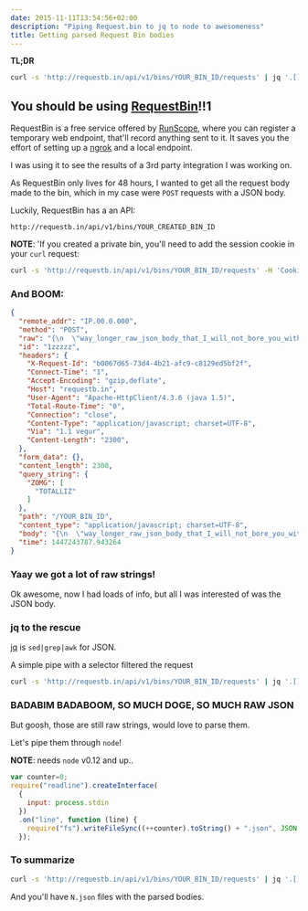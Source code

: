 ```yaml
---
date: 2015-11-11T13:54:56+02:00
description: "Piping Request.bin to jq to node to awesomeness"
title: Getting parsed Request Bin bodies
---
```


**TL;DR** 

```bash
curl -s 'http://requestb.in/api/v1/bins/YOUR_BIN_ID/requests' | jq '.[] | .body' | node -e 'var counter=0;require("readline").createInterface({input: process.stdin}).on("line", function (line) { require("fs").writeFileSync((++counter).toString() + ".json", JSON.parse(line));});'
```

## You should be using [RequestBin](http://requestb.in/)!!1

RequestBin is a free service offered by [RunScope](https://runscope.com), where you can register a temporary web endpoint, that'll record anything sent to it.
It saves you the effort of setting up a [ngrok](https://ngrok.com/) and a local endpoint.

I was using it to see the results of a 3rd party integration I was working on.

As RequestBin only lives for 48 hours, I wanted to get all the request body made to the bin, which in my case were `POST` requests with a JSON body.

Luckily, RequestBin has a an API:

`http://requestb.in/api/v1/bins/YOUR_CREATED_BIN_ID`

**NOTE**: 'If you created a private bin, you'll need to add the session cookie in your `curl` request:

```bash
curl -s 'http://requestb.in/api/v1/bins/YOUR_BIN_ID/requests' -H 'Cookie: session=BLAAAAAAAAAAAAAAAAAAAAAAAAAAA' 
```

### And BOOM:

```json
{
  "remote_addr": "IP.00.0.000",
  "method": "POST",
  "raw": "{\n  \"way_longer_raw_json_body_that_I_will_not_bore_you_with\":                 true\n}",
  "id": "1zzzzz",
  "headers": {
    "X-Request-Id": "b0067d65-73d4-4b21-afc9-c8129ed5bf2f",
    "Connect-Time": "1",
    "Accept-Encoding": "gzip,deflate",
    "Host": "requestb.in",
    "User-Agent": "Apache-HttpClient/4.3.6 (java 1.5)",
    "Total-Route-Time": "0",
    "Connection": "close",
    "Content-Type": "application/javascript; charset=UTF-8",
    "Via": "1.1 vegur",
    "Content-Length": "2300",
  },
  "form_data": {},
  "content_length": 2300,
  "query_string": {
    "ZOMG": [
      "TOTALLIZ"
    ]
  },
  "path": "/YOUR_BIN_ID",
  "content_type": "application/javascript; charset=UTF-8",
  "body": "{\n  \"way_longer_raw_json_body_that_I_will_not_bore_you_with\":                 true\n}",
  "time": 1447243787.943264
}
```


### Yaay we got a lot of raw strings!

Ok awesome, now I had loads of info, but all I was interested of was the JSON body.

### jq to the rescue

[jq](https://stedolan.github.io/jq/) is `sed|grep|awk` for JSON.

A simple pipe with a selector filtered the request

```bash
curl -s 'http://requestb.in/api/v1/bins/YOUR_BIN_ID/requests' | jq '.[] | .body' 
```

### BADABIM BADABOOM, SO MUCH DOGE, SO MUCH RAW JSON

But goosh, those are still raw strings, would love to parse them.

Let's pipe them through `node`!

**NOTE**: needs `node` v0.12 and up..

```javascript
var counter=0;
require("readline").createInterface(
  {
    input: process.stdin
  })
  .on("line", function (line) { 
    require("fs").writeFileSync((++counter).toString() + ".json", JSON.parse(line));
  });
```

### To summarize

```bash
curl -s 'http://requestb.in/api/v1/bins/YOUR_BIN_ID/requests' | jq '.[] | .body' | node -e 'var counter=0;require("readline").createInterface({input: process.stdin}).on("line", function (line) { require("fs").writeFileSync((++counter).toString() + ".json", JSON.parse(line));});'
```

And you'll have `N.json` files with the parsed bodies.
